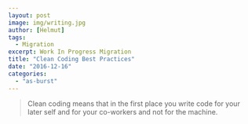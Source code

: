 ```yaml
---
layout: post
image: img/writing.jpg
author: [Helmut]
tags:
  - Migration
excerpt: Work In Progress Migration
title: "Clean Coding Best Practices"
date: "2016-12-16"
categories: 
  - "as-burst"
---
```


> Clean coding means that in the first place you write code for your later self and for your co-workers and not for the machine.
